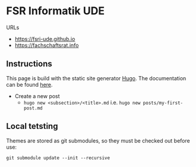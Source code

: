 # FSR Informatik UDE

URLs

- <https://fsri-ude.github.io>
- <https://fachschaftsrat.info>

## Instructions

This page is build with the static site generator [Hugo](https://gohugo.io/). The documentation can be found [here](https://gohugo.io/documentation/).

- Create a new post
  - `hugo new <subsection>/<title>.md` i.e. `hugo new posts/my-first-post.md`

## Local tetsting

Themes are stored as git submodules, so they must be checked out before use:

```shell
git submodule update --init --recursive
```
